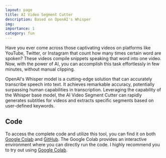```yaml
---
layout: page
title: AI Video Segment Cutter
description: Based on OpenAI's Whisper
img: 
importance: 1
category: fun
---
```


Have you ever come across those captivating videos on platforms like YouTube, Twitter, or Instagram that count how many times certain word are spoken? These videos compile snippets speaking that word into one video. Now, with the power of AI, you can accomplish this task effortlessly in few minutes, without manual clipping.

OpenAI's Whisper model is a cutting-edge solution that can accurately transcribe speech into text. It achieves remarkable accuracy, potentially surpassing human capabilities in transcription. Leveraging the capability of the Whisper base model, the AI Video Segment Cutter can rapidly generates subtitles for videos and extracts specific segments based on user-defined keywords.

## Code
To access the complete code and utilize this tool, you can find it on both [Google Colab](https://colab.research.google.com/drive/18GD-tQ9hIRG6f_9hLGMqSjx8PNTXPmy3?usp=sharing) and [GitHub](https://github.com/tracywong117/AI-Video-Segment-Cutter). The Google Colab provides an interactive environment where you can directly run the code. I highly recommend you to try out using [Google Colab](https://colab.research.google.com/drive/18GD-tQ9hIRG6f_9hLGMqSjx8PNTXPmy3?usp=sharing).